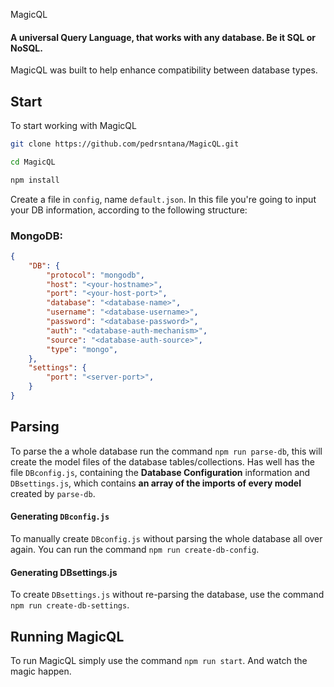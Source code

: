 MagicQL

#### A universal Query Language, that works with any database. Be it SQL or NoSQL.

MagicQL was built to help enhance compatibility between database types.

## Start

To start working with MagicQL

```bash
git clone https://github.com/pedrsntana/MagicQL.git

cd MagicQL

npm install
```

Create a file in `config`, name `default.json`. In this file you're going to input your DB information, according to the following structure:

### MongoDB:

```json   
{
    "DB": {
        "protocol": "mongodb",
        "host": "<your-hostname>",
        "port": "<your-host-port>",
        "database": "<database-name>",
        "username": "<database-username>",
        "password": "<database-password>",
        "auth": "<database-auth-mechanism>",
        "source": "<database-auth-source>",
        "type": "mongo",
    },
    "settings": {
        "port": "<server-port>",
    }
}
```



## Parsing

To parse the a whole database run the command `npm run parse-db`, this will create the model files of the database tables/collections. Has well has the file `DBconfig.js`, containing the **Database Configuration** information and `DBsettings.js`, which contains **an array of the imports of every model** created by `parse-db`.

#### Generating `DBconfig.js`

To manually create `DBconfig.js`  without parsing the whole database all over again. You can run the command `npm run create-db-config`.

#### Generating DBsettings.js

To create `DBsettings.js` without re-parsing the database, use the command `npm run create-db-settings`.

## Running MagicQL

To run MagicQL simply use the command `npm run start`. And watch the magic happen.
